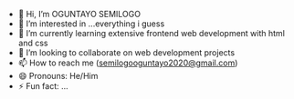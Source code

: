 - 👋 Hi, I’m OGUNTAYO SEMILOGO
- 👀 I’m interested in ...everything i guess
- 🌱 I’m currently learning extensive frontend web development with html and css
- 💞️ I’m looking to collaborate on web development projects
- 📫 How to reach me (semilogooguntayo2020@gmail.com)
- 😄 Pronouns: He/Him
- ⚡ Fun fact: ...

<!---
SLOGO-01/SLOGO-01 is a ✨ special ✨ repository because its `README.md` (this file) appears on your GitHub profile.
You can click the Preview link to take a look at your changes.
--->
